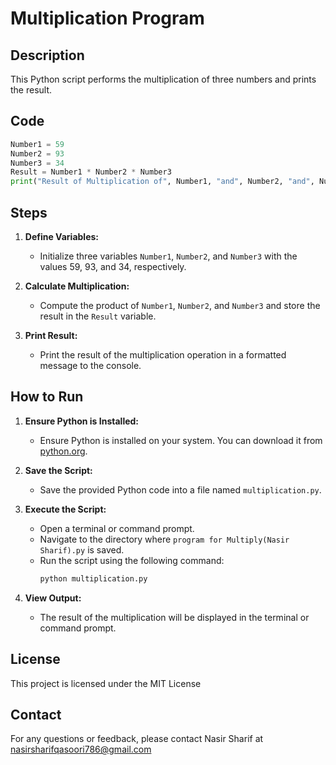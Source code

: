 
# Multiplication Program

## Description

This Python script performs the multiplication of three numbers and prints the result.

## Code

```python
Number1 = 59
Number2 = 93
Number3 = 34
Result = Number1 * Number2 * Number3
print("Result of Multiplication of", Number1, "and", Number2, "and", Number3, "is", "::", Result)
```

## Steps

1. **Define Variables:**
   - Initialize three variables `Number1`, `Number2`, and `Number3` with the values 59, 93, and 34, respectively.

2. **Calculate Multiplication:**
   - Compute the product of `Number1`, `Number2`, and `Number3` and store the result in the `Result` variable.

3. **Print Result:**
   - Print the result of the multiplication operation in a formatted message to the console.

## How to Run

1. **Ensure Python is Installed:**
   - Ensure Python is installed on your system. You can download it from [python.org](https://www.python.org/downloads/).

2. **Save the Script:**
   - Save the provided Python code into a file named `multiplication.py`.

3. **Execute the Script:**
   - Open a terminal or command prompt.
   - Navigate to the directory where `program for Multiply(Nasir Sharif).py` is saved.
   - Run the script using the following command:
     ```bash
     python multiplication.py
     ```

4. **View Output:**
   - The result of the multiplication will be displayed in the terminal or command prompt.

## License

This project is licensed under the MIT License 

## Contact

For any questions or feedback, please contact Nasir Sharif at nasirsharifqasoori786@gmail.com
```

